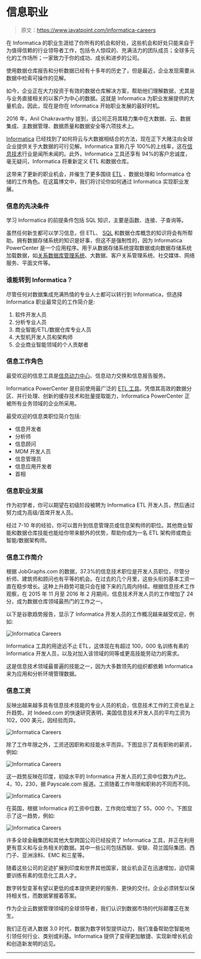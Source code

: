 # 信息职业

> 原文：<https://www.javatpoint.com/informatica-careers>

在 Informatica 的职业生涯给了你所有的机会和好处，这些机会和好处只能来自于为值得信赖的行业领导者工作，包括令人惊叹的、充满活力的团队成员；全球多元化的工作场所；一家致力于你的成功、成长和进步的公司。

使用数据仓库报告和分析数据已经有十多年的历史了，但是最近，企业发现需要从数据中检索可操作的见解。

如今，企业正在大力投资于有效的数据仓库解决方案，帮助他们理解数据，尤其是与业务直接相关的以客户为中心的数据。这就是 Informatica 为职业发展提供的大量机会。因此，现在是你在 Informatica 开始职业发展的最好时机。

2016 年，Anil Chakravarthy 提到，该公司正将其精力集中在大数据、云、数据集成、主数据管理、数据质量和数据安全等六项技术上。

[Informatica](https://www.javatpoint.com/informatica) 已经找到了如何将云与大数据相结合的方法，现在正下大赌注向全球企业提供关于大数据的可行见解。Informatica 宣称几乎 100%的上线率，这在[信息技术](https://www.javatpoint.com/it-full-form)行业是闻所未闻的。此外，Informatica 工具还享有 94%的客户忠诚度，毫无疑问，Informatica 将重新定义 ETL 和数据仓库。

这带来了更新的职业机会，并催生了更多围绕 [ETL](https://www.javatpoint.com/etl-testing) 、数据处理和 Informatica 仓储的工作角色。在这篇博文中，我们将讨论你如何通过 Informatica 实现职业发展。

### 信息的先决条件

学习 Informatica 的前提条件包括 SQL 知识，主要是函数、连接、子查询等。

虽然任何新生都可以学习信息，但 ETL、 [SQL](https://www.javatpoint.com/sql-tutorial) 和数据仓库概念的知识将会有所帮助。拥有数据存储系统的知识是好事，但这不是强制性的，因为 Informatica PowerCenter 是一个应用程序。用于从数据存储系统提取数据或向数据存储系统加载数据，如[关系数据库管理系统](https://www.javatpoint.com/what-is-rdbms)、大数据、客户关系管理系统、社交媒体、网络服务、平面文件等。

### 谁能转到 Informatica？

尽管任何对数据集成充满热情的专业人士都可以转行到 Informatica，但选择 Informatica 职业最常见的工作简介是:

1.  软件开发人员
2.  分析专业人员
3.  商业智能/ETL/数据仓库专业人员
4.  大型机开发人员和架构师
5.  企业商业智能领域的个人贡献者

### 信息工作角色

最受欢迎的信息工具是[信息动力中心](https://www.javatpoint.com/informatica-powercenter)、信息动力交换和信息报告服务。

Informatica PowerCenter 是目前使用最广泛的 [ETL 工具](https://www.javatpoint.com/etl-tools)。凭借其高效的数据分区、并行处理、创新的缓存技术和批量提取能力，Informatica PowerCenter 正被所有业务领域的企业所采用。

最受欢迎的信息类职位简介包括:

*   信息开发者
*   分析师
*   信息顾问
*   MDM 开发人员
*   信息管理员
*   信息应用开发者
*   首相

### 信息职业发展

作为初学者，你可以期望在初级阶段被聘为 Informatica ETL 开发人员，然后通过努力成为高级/首席开发人员。

经过 7-10 年的经验，你可以晋升到信息管理员或信息架构师的职位。其他商业智能和数据仓库技能也能给你带来额外的优势，帮助你成为一名 ETL 架构师或商业智能/数据架构师。

### 信息工作简介

根据 JobGraphs.com 的数据，37.3%的信息技术职位是开发人员职位，尽管分析师、建筑师和顾问也有平等的机会。在过去的几个月里，这些头衔的基本工资一直在稳步增长。这种上升趋势可能只会在接下来的几周内持续。根据信息技术工作观察，在 2015 年 11 月至 2016 年 2 月期间，信息技术开发人员的工作增加了 24 分，成为数据仓库领域最热门的工作之一。

以下是谷歌趋势报告，显示了 Informatica 开发人员的工作概况越来越受欢迎，例如:

![Informatica Careers](img/96c72aa9b35e648854c3381407197569.png)

Informatica 工具的用途远不止 ETL，这体现在有超过 100，000 名训练有素的 Informatica 开发人员，以及对加入该领域的同等或更高技能劳动力的需求。

这是信息技术领域最普遍的技能之一，因为大多数领先的组织都依赖 Informatica 来为应用和分析环境管理数据。

### 信息工资

反映出越来越多具有信息技术技能的专业人员的机会，信息技术工作的工资也呈上升趋势。对 Indeed.com 的快速研究表明，美国信息技术开发人员的平均工资为 102，000 美元，因经验而异。

![Informatica Careers](img/88297f1c24b92cecdb7e4599e1b3853a.png)

除了工作年限之外，工资还因职称和技能水平而异。下图显示了具有职称的薪资，例如:

![Informatica Careers](img/3834fe28d831382689c23dca939b8642.png)

这一趋势反映在印度，初级水平的 Informatica 开发人员的工资中位数为卢比。4，10，230，据 Payscale.com 报道。工资随着工作年限和职称的不同而不同。

![Informatica Careers](img/846ca1e5aa808d81d8e288dcbf89b3f0.png)

在英国，根据 Informatica 的工资中位数，工作岗位增加了 55，000 个。下图显示了这一趋势，例如:

![Informatica Careers](img/f02f1aeed42ac6c91cb1728a77e9f097.png)

许多全球金融集团和其他大型跨国公司已经投资了 Informatica 工具，并正在利用更有意义和与业务相关的数据。其中一些公司包括西联、安联、荷兰国际集团、西门子、亚洲涂料、EMC 和三星等。

随着这些公司的足迹扩展到印度和世界其他国家，就业机会正在迅速增加，迫切需要训练有素的信息化工具人才。

数字转型变革有望以更低的成本提供更好的服务、更快的交付。企业必须转型以保持相关性，而数据掌握着答案。

作为企业云数据管理领域的全球领导者，我们认识到数据市场的代际颠覆正在发生。

我们正在进入数据 3.0 时代，数据为数字转型提供动力，我们准备帮助您智能地引领任何行业、类别或利基。Informatica 提供了变得更加敏捷、实现新增长机会和创造新发明的远见。

* * *